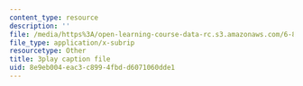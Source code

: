 ```yaml
---
content_type: resource
description: ''
file: /media/https%3A/open-learning-course-data-rc.s3.amazonaws.com/6-832-underactuated-robotics-spring-2009/8e9eb004eac3c8994fbdd6071060dde1_EqAYRo4wXxY.srt
file_type: application/x-subrip
resourcetype: Other
title: 3play caption file
uid: 8e9eb004-eac3-c899-4fbd-d6071060dde1
---
```

